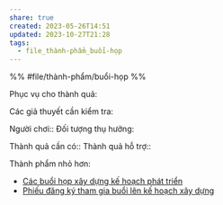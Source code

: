 ```yaml
---
share: true
created: 2023-05-26T14:51
updated: 2023-10-27T21:28
tags:
  - file_thành-phẩm_buổi-họp
---
```


%%
#file/thành-phẩm/buổi-họp
%%

Phục vụ cho thành quả:

Các giả thuyết cần kiểm tra:

Người chơi:: 
Đối tượng thụ hưởng: 

Thành quả cần có::
Thành quả hỗ trợ::

Thành phẩm nhỏ hơn:
- [Các buổi họp xây dựng kế hoạch phát triển](./index.md)
- [Phiếu đăng ký tham gia buổi lên kế hoạch xây dựng](./Phi%E1%BA%BFu%20%C4%91%C4%83ng%20k%C3%BD%20tham%20gia%20bu%E1%BB%95i%20l%C3%AAn%20k%E1%BA%BF%20ho%E1%BA%A1ch%20x%C3%A2y%20d%E1%BB%B1ng.md)


